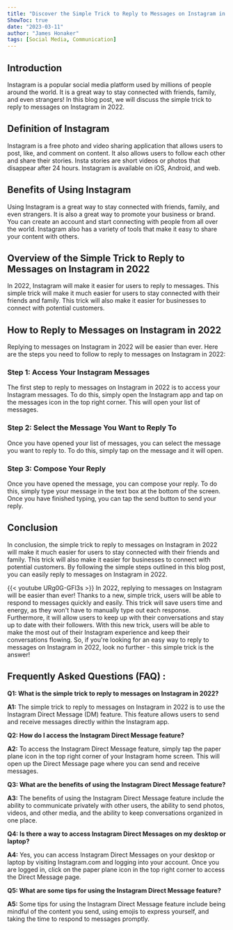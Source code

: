 ```yaml
---
title: "Discover the Simple Trick to Reply to Messages on Instagram in 2022!"
ShowToc: true 
date: "2023-03-11"
author: "James Honaker" 
tags: [Social Media, Communication]
---
```

## Introduction 

Instagram is a popular social media platform used by millions of people around the world. It is a great way to stay connected with friends, family, and even strangers! In this blog post, we will discuss the simple trick to reply to messages on Instagram in 2022.

## Definition of Instagram

Instagram is a free photo and video sharing application that allows users to post, like, and comment on content. It also allows users to follow each other and share their stories. Insta stories are short videos or photos that disappear after 24 hours. Instagram is available on iOS, Android, and web.

## Benefits of Using Instagram

Using Instagram is a great way to stay connected with friends, family, and even strangers. It is also a great way to promote your business or brand. You can create an account and start connecting with people from all over the world. Instagram also has a variety of tools that make it easy to share your content with others.

## Overview of the Simple Trick to Reply to Messages on Instagram in 2022

In 2022, Instagram will make it easier for users to reply to messages. This simple trick will make it much easier for users to stay connected with their friends and family. This trick will also make it easier for businesses to connect with potential customers.

## How to Reply to Messages on Instagram in 2022

Replying to messages on Instagram in 2022 will be easier than ever. Here are the steps you need to follow to reply to messages on Instagram in 2022:

### Step 1: Access Your Instagram Messages

The first step to reply to messages on Instagram in 2022 is to access your Instagram messages. To do this, simply open the Instagram app and tap on the messages icon in the top right corner. This will open your list of messages. 

### Step 2: Select the Message You Want to Reply To

Once you have opened your list of messages, you can select the message you want to reply to. To do this, simply tap on the message and it will open. 

### Step 3: Compose Your Reply

Once you have opened the message, you can compose your reply. To do this, simply type your message in the text box at the bottom of the screen. Once you have finished typing, you can tap the send button to send your reply. 

## Conclusion

In conclusion, the simple trick to reply to messages on Instagram in 2022 will make it much easier for users to stay connected with their friends and family. This trick will also make it easier for businesses to connect with potential customers. By following the simple steps outlined in this blog post, you can easily reply to messages on Instagram in 2022.

{{< youtube URg0G-GFl3s >}} 
In 2022, replying to messages on Instagram will be easier than ever! Thanks to a new, simple trick, users will be able to respond to messages quickly and easily. This trick will save users time and energy, as they won't have to manually type out each response. Furthermore, it will allow users to keep up with their conversations and stay up to date with their followers. With this new trick, users will be able to make the most out of their Instagram experience and keep their conversations flowing. So, if you're looking for an easy way to reply to messages on Instagram in 2022, look no further - this simple trick is the answer!

## Frequently Asked Questions (FAQ) :
**Q1: What is the simple trick to reply to messages on Instagram in 2022?**

**A1:** The simple trick to reply to messages on Instagram in 2022 is to use the Instagram Direct Message (DM) feature. This feature allows users to send and receive messages directly within the Instagram app. 

**Q2: How do I access the Instagram Direct Message feature?**

**A2:** To access the Instagram Direct Message feature, simply tap the paper plane icon in the top right corner of your Instagram home screen. This will open up the Direct Message page where you can send and receive messages. 

**Q3: What are the benefits of using the Instagram Direct Message feature?**

**A3:** The benefits of using the Instagram Direct Message feature include the ability to communicate privately with other users, the ability to send photos, videos, and other media, and the ability to keep conversations organized in one place. 

**Q4: Is there a way to access Instagram Direct Messages on my desktop or laptop?**

**A4:** Yes, you can access Instagram Direct Messages on your desktop or laptop by visiting Instagram.com and logging into your account. Once you are logged in, click on the paper plane icon in the top right corner to access the Direct Message page. 

**Q5: What are some tips for using the Instagram Direct Message feature?**

**A5:** Some tips for using the Instagram Direct Message feature include being mindful of the content you send, using emojis to express yourself, and taking the time to respond to messages promptly.



